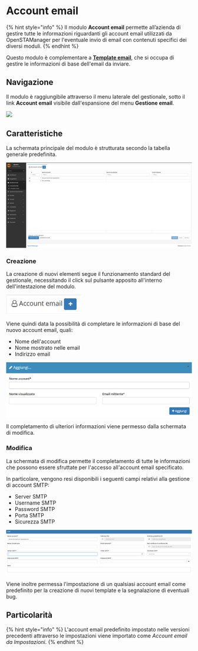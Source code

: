 # Account email

{% hint style="info" %}
Il modulo **Account email** permette all’azienda di gestire tutte le informazioni riguardanti gli account email utilizzati da OpenSTAManager per l'eventuale invio di email con contenuti specifici dei diversi moduli.
{% endhint %}

Questo modulo è complementare a [**Template email**](template.md), che si occupa di gestire le informazioni di base dell'email da inviare.

## Navigazione

Il modulo è raggiungibile attraverso il menu laterale del gestionale, sotto il link **Account email** visibile dall'espansione del menu **Gestione email**.

![](https://firebasestorage.googleapis.com/v0/b/gitbook-x-prod.appspot.com/o/spaces%2F-LZJeLg23eVDvrCv74U7-887967055%2Fuploads%2FHyJwCYCIqxU8YDElgTQd%2Ffile.png?alt=media)

## Caratteristiche

La schermata principale del modulo è strutturata secondo la tabella generale predefinita.

![Screenshot interfaccia Account email](../../.gitbook/assets/ScrrenshotAccountEmail.PNG)

### Creazione

La creazione di nuovi elementi segue il funzionamento standard del gestionale, necessitando il click sul pulsante apposito all'interno dell'intestazione del modulo.

![Screenshot creazione account email](<../../.gitbook/assets/Add-Account email.PNG>)

Viene quindi data la possibilità di completare le informazioni di base del nuovo account email, quali:

* Nome dell'account
* Nome mostrato nelle email
* Indirizzo email

![Screenshot creazione Account email](../../.gitbook/assets/CreazioneAccountEmail.PNG)

Il completamento di ulteriori informazioni viene permesso dalla schermata di modifica.

### Modifica

La schermata di modifica permette il completamento di tutte le informazioni che possono essere sfruttate per l'accesso all'account email specificato.

In particolare, vengono resi disponibili i seguenti campi relativi alla gestione di account SMTP:

* Server SMTP
* Username SMTP
* Password SMTP
* Porta SMTP
* Sicurezza SMTP

![Screenshot modifica Account email](../../.gitbook/assets/ModificaAccountEmail.PNG)

Viene inoltre permessa l'impostazione di un qualsiasi account email come predefinito per la creazione di nuovi template e la segnalazione di eventuali bug.

## Particolarità

{% hint style="info" %}
L'account email predefinito impostato nelle versioni precedenti attraverso le impostazioni viene importato come _Account email da Impostazioni_.
{% endhint %}
